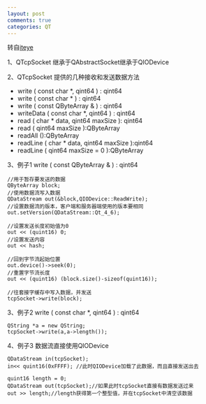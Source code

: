 ```yaml
---
layout: post
comments: true
categories: QT
---
```


转自[iteye](http://qimo601.iteye.com/blog/1283372)

1、QTcpSocket 继承于QAbstractSocket继承于QIODevice

2、QTcpSocket 提供的几种接收和发送数据方法

* write ( const char *, qint64 ) : qint64  
* write ( const char * ) : qint64  
* write ( const QByteArray & ) : qint64  
* writeData ( const char *, qint64 ) : qint64  
* read ( char * data, qint64 maxSize ): qint64  
* read ( qint64 maxSize ):QByteArray  
* readAll ():QByteArray  
* readLine ( char * data, qint64 maxSize ):qint64  
* readLine ( qint64 maxSize = 0 ):QByteArray  

3、例子1  write ( const QByteArray & ) : qint64

    //用于暂存要发送的数据  
    QByteArray block;  
    //使用数据流写入数据  
    QDataStream out(&block,QIODevice::ReadWrite);  
    //设置数据流的版本，客户端和服务器端使用的版本要相同  
    out.setVersion(QDataStream::Qt_4_6);  

    //设置发送长度初始值为0  
    out << (quint16) 0;  
    //设置发送内容  
    out << hash;  

    //回到字节流起始位置  
    out.device()->seek(0);  
    //重置字节流长度  
    out << (quint16) (block.size()-sizeof(quint16));  

    //往套接字缓存中写入数据，并发送  
    tcpSocket->write(block);  

3、例子2  write ( const char *, qint64 ) : qint64

    QString *a = new QString;  
    tcpSocket->write(a,a->length());  

4、例子3  数据流直接使用QIODevice

    QDataStream in(tcpSocket);  
    in<< quint16(0xFFFF); //此时QIODevice加载了此数据，而且直接发送出去  

    quint16 length = 0;  
    QDataStream out(tcpSocket);//如果此时tcpSocket直接有数据发送过来  
    out >> length;//length获得第一个整型值，并在tcpSocket中清空该数据  
